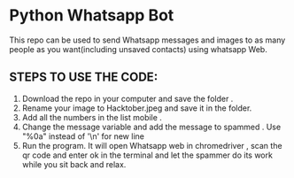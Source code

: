# Python Whatsapp Bot
This repo can be used to send Whatsapp messages and images to as many people as you want(including unsaved contacts) using whatsapp Web.
## STEPS TO USE THE CODE:
1. Download the repo in your computer and save the folder . 
2. Rename your image to Hacktober.jpeg and save it in the folder.
3. Add all the numbers in the list mobile . 
4. Change the message variable and add the message to spammed . Use "%0a" instead of '\n' for new line 
5. Run the program. It will open Whatsapp web in chromedriver , scan the qr code and enter ok in the terminal and let the spammer do its work while you sit back and relax. 
